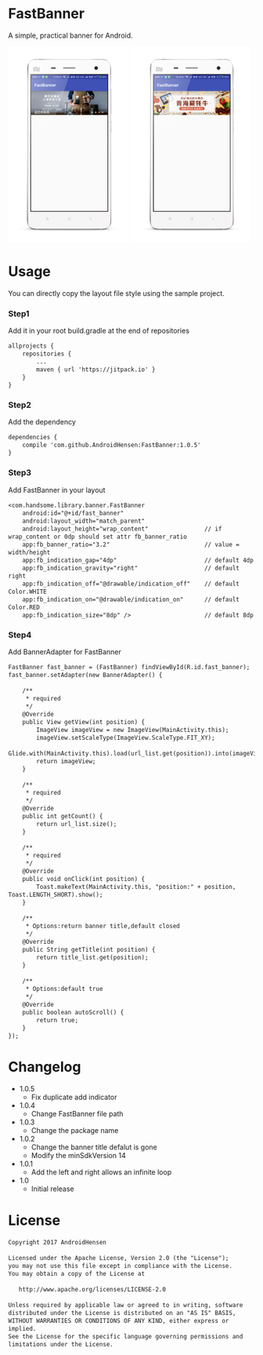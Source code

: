 # FastBanner

A simple, practical banner for Android.

<img src="/preview/preview1.png" height="400px"></img>
<img src="/preview/preview2.png" height="400px"></img>

# Usage

You can directly copy the layout file style using the sample project.

### Step1

Add it in your root build.gradle at the end of repositories

```
allprojects {
	repositories {
		...
		maven { url 'https://jitpack.io' }
	}
}
```

### Step2

Add the dependency

```
dependencies {
	compile 'com.github.AndroidHensen:FastBanner:1.0.5'
}
```

### Step3

Add FastBanner in your layout

```
<com.handsome.library.banner.FastBanner
	android:id="@+id/fast_banner"
	android:layout_width="match_parent"
	android:layout_height="wrap_content"                // if wrap_content or 0dp should set attr fb_banner_ratio
	app:fb_banner_ratio="3.2"                           // value = width/height
	app:fb_indication_gap="4dp"                         // default 4dp
	app:fb_indication_gravity="right"                   // default right
	app:fb_indication_off="@drawable/indication_off"    // default Color.WHITE
	app:fb_indication_on="@drawable/indication_on"      // default Color.RED
	app:fb_indication_size="8dp" />                     // default 8dp
```

### Step4

Add BannerAdapter for FastBanner

```
FastBanner fast_banner = (FastBanner) findViewById(R.id.fast_banner);
fast_banner.setAdapter(new BannerAdapter() {

	/**
	 * required
	 */
	@Override
	public View getView(int position) {
		ImageView imageView = new ImageView(MainActivity.this);
		imageView.setScaleType(ImageView.ScaleType.FIT_XY);
		Glide.with(MainActivity.this).load(url_list.get(position)).into(imageView);
		return imageView;
	}
	
	/**
	 * required
	 */
	@Override
	public int getCount() {
		return url_list.size();
	}
	
	/**
	 * required
	 */
	@Override
	public void onClick(int position) {
		Toast.makeText(MainActivity.this, "position:" + position, Toast.LENGTH_SHORT).show();
	}

	/**
	 * Options:return banner title,default closed
	 */
	@Override
	public String getTitle(int position) {
		return title_list.get(position);
	}
	
	/**
	 * Options:default true
	 */
	@Override
	public boolean autoScroll() {
		return true;
	}
});
```

# Changelog

* 1.0.5
    * Fix duplicate add indicator
* 1.0.4
    * Change FastBanner file path
* 1.0.3
    * Change the package name
* 1.0.2
    * Change the banner title defalut is gone
    * Modify the minSdkVersion 14
* 1.0.1
    * Add the left and right allows an infinite loop
* 1.0
	* Initial release
	
# License

```
Copyright 2017 AndroidHensen

Licensed under the Apache License, Version 2.0 (the "License");
you may not use this file except in compliance with the License.
You may obtain a copy of the License at

   http://www.apache.org/licenses/LICENSE-2.0

Unless required by applicable law or agreed to in writing, software
distributed under the License is distributed on an "AS IS" BASIS,
WITHOUT WARRANTIES OR CONDITIONS OF ANY KIND, either express or implied.
See the License for the specific language governing permissions and
limitations under the License.
```
